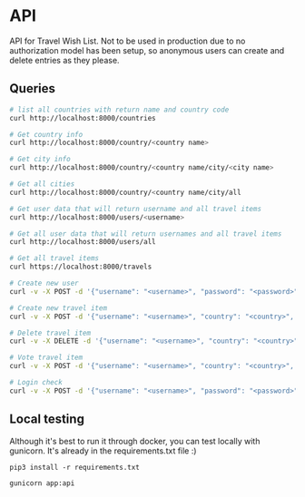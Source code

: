 # API

API for Travel Wish List. Not to be used in production due to no authorization
model has been setup, so anonymous users can create and delete entries as they
please.

## Queries

``` bash
# list all countries with return name and country code
curl http://localhost:8000/countries

# Get country info
curl http://localhost:8000/country/<country name>

# Get city info
curl http://localhost:8000/country/<country name/city/<city name>

# Get all cities
curl http://localhost:8000/country/<country name/city/all

# Get user data that will return username and all travel items
curl http://localhost:8000/users/<username>

# Get all user data that will return usernames and all travel items
curl http://localhost:8000/users/all

# Get all travel items
curl https://localhost:8000/travels

# Create new user
curl -v -X POST -d '{"username": "<username>", "password": "<password>"}' http://localhost:8000/users/add

# Create new travel item
curl -v -X POST -d '{"username": "<username>", "country": "<country>", "city": "<city>"}' https://localhost:8000/travel

# Delete travel item
curl -v -X DELETE -d '{"username": "<username>", "country": "<country>", "city": "<city>"}' https://localhost:8000/travel

# Vote travel item
curl -v -X POST -d '{"username": "<username>", "country": "<country>", "city": "<city>"}' https://localhost:8000/travel/vote

# Login check
curl -v -X POST -d '{"username": "<username>", "password": "<password>"}' http://localhost:8000/login
```

## Local testing

Although it's best to run it through docker, you can test locally with gunicorn.
It's already in the requirements.txt file :)

```
pip3 install -r requirements.txt
```

```
gunicorn app:api
```
